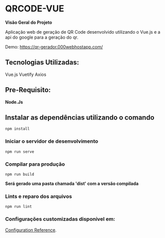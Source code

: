 # QRCODE-VUE

**Visão Geral do Projeto**

Aplicação web de geração de QR Code desenvolvido utilizando o Vue.js e a api do google para a geração do qr.

Demo: https://qr-gerador.000webhostapp.com/

## Tecnologias Utilizadas:
Vue.js
Vuetify
Axios

## Pre-Requisito: 

**Node.Js**

## Instalar as dependências utilizando o comando 

```
npm install
```

### Iniciar o servidor de desenvolvimento
```
npm run serve
```

### Compilar para produção
```
npm run build
```
**Será gerado uma pasta chamada 'dist' com a versão compilada**

### Lints e reparo dos arquivos
```
npm run lint
```

### Configurações customizadas disponivel em:
[Configuration Reference](https://cli.vuejs.org/config/).

